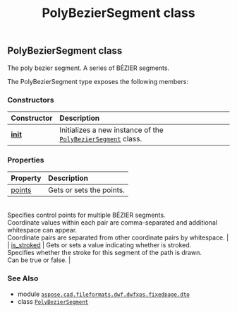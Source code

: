 ﻿---
title: PolyBezierSegment class
second_title: Aspose.CAD for Python via .NET API References
description: 
type: docs
weight: 150
url: /python-net/aspose.cad.fileformats.dwf.dwfxps.fixedpage.dto/polybeziersegment/
is_root: false
---

## PolyBezierSegment class

The poly bezier segment.
A series of BÉZIER segments.



The PolyBezierSegment type exposes the following members:

### Constructors
| Constructor | Description |
| :- | :- |
| [__init__](/cad/python-net/aspose.cad.fileformats.dwf.dwfxps.fixedpage.dto/polybeziersegment/__init__/#) | Initializes a new instance of the [`PolyBezierSegment`](/cad/python-net/aspose.cad.fileformats.dwf.dwfxps.fixedpage.dto/polybeziersegment) class. |


### Properties
| Property | Description |
| :- | :- |
| [points](/cad/python-net/aspose.cad.fileformats.dwf.dwfxps.fixedpage.dto/polybeziersegment/points) | Gets or sets the points.<br/>Specifies control points for multiple BÉZIER segments.<br/>Coordinate values within each pair are comma-separated and additional whitespace can appear.<br/>Coordinate pairs are separated from other coordinate pairs by whitespace. |
| [is_stroked](/cad/python-net/aspose.cad.fileformats.dwf.dwfxps.fixedpage.dto/polybeziersegment/is_stroked) | Gets or sets a value indicating whether is stroked.<br/>Specifies whether the stroke for this segment of the path is drawn.<br/>Can be true or false. |



### See Also
* module [`aspose.cad.fileformats.dwf.dwfxps.fixedpage.dto`](..)
* class [`PolyBezierSegment`](/cad/python-net/aspose.cad.fileformats.dwf.dwfxps.fixedpage.dto/polybeziersegment)
